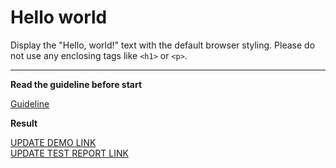 # Hello world

Display the "Hello, world!" text with the default browser styling. Please do not 
use any enclosing tags like `<h1>` or `<p>`.
___

**Read the guideline before start**

[Guideline](https://mate-academy.github.io/layout_task-guideline/)

**Result**

[UPDATE DEMO LINK](https://taraskendzor.github.io/layout_hello-world/) <br>
[UPDATE TEST REPORT LINK](https://taraskendzor.github.io/layout_hello-world/report/html_report/)
